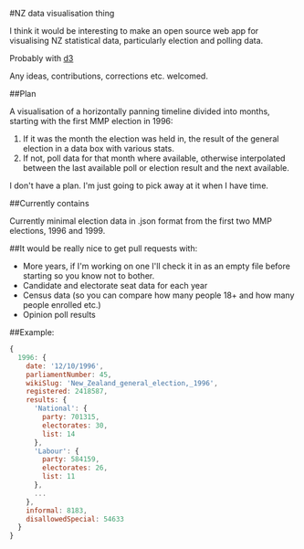#NZ data visualisation thing

I think it would be interesting to make an open source web app for visualising NZ statistical data, particularly election and polling data.

Probably with [d3](http://d3js.org/)

Any ideas, contributions, corrections etc. welcomed. 

##Plan

A visualisation of a horizontally panning timeline divided into months, starting with the first MMP election in 1996: 

1. If it was the month the election was held in, the result of the general election in a data box with various stats.
2. If not, poll data for that month where available, otherwise interpolated between the last available poll or election result and the next available. 


I don't have a plan. I'm just going to pick away at it when I have time. 

##Currently contains

Currently minimal election data in .json format from the first two MMP elections, 1996 and 1999.

##It would be really nice to get pull requests with:

- More years, if I'm working on one I'll check it in as an empty file before starting so you know not to bother.
- Candidate and electorate seat data for each year   
- Census data (so you can compare how many people 18+ and how many people enrolled etc.)
- Opinion poll results 

##Example:

```javascript
{
  1996: {    
    date: '12/10/1996',
    parliamentNumber: 45,
    wikiSlug: 'New_Zealand_general_election,_1996',
    registered: 2418587,
    results: {
      'National': {
        party: 701315,
        electorates: 30,
        list: 14
      },
      'Labour': {
        party: 584159,
        electorates: 26,
        list: 11
      },
      ...
    },
    informal: 8183,
    disallowedSpecial: 54633
  }
}
```
